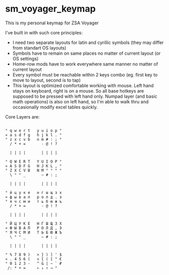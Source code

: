 # sm_voyager_keymap
This is my personal keymap for ZSA Voyager

I've built in with such core principles:
- I need two separate layouts for latin and cyrillic symbols (they may differ from standart OS layouts)
- Symbols have to remain on same places no matter of current layout (or OS settings)
- Home-row mods have to work everywhere same manner no matter of current layout
- Every symbol must be reachable within 2 keys combo (eg. first key to move to layout, second is to tap)
- This layout is optimized comfortable working with mouse. Left hand stays on keyboard, right is on a mouse. So all base hotkeys are supposed to be pressed with left hand only. Numpad layer (and basic math operations) is also on left hand, so I'm able to walk thru and occasionally modify excel tables quickly.



Core Layers are:
```

° q w e r t   y u i o p °
« a s d f g   h j k l . °
° z x c v b   n m # : ; °
  / * + =       - @ ! ?

  | | | |       | | | | 

° Q W E R T   Y U I O P °
« A S D F G   H J K L , °
° Z X C V B   N M ° ° ° °
  \ ° ° _       — # : ;  

  | | | |       | | | |  

° й ц у к е   н г ш щ з х 
« ф ы в а п   р о л д . э
° я ч с м и   т ь б ю ж ъ
  / * + =       - @ ! ?
  
  | | | |       | | | |  

° Й Ц У К Е   Н Г Ш Щ З Х 
« Ф Ы В А П   Р О Л Д , Э
° Я Ч С М И   Т Ь Б Ю Ж Ъ
  \ ° ° _       — # : ;  

  | | | |       | | | |  

° % 7 8 9 )   > } ) ] ' $
« . 4 5 6 (   < { ( [ " €
° 0 1 2 3 -   ^ & | ~ ` ₽
 /: * + =     ← ↓ ↑ → °  

```

